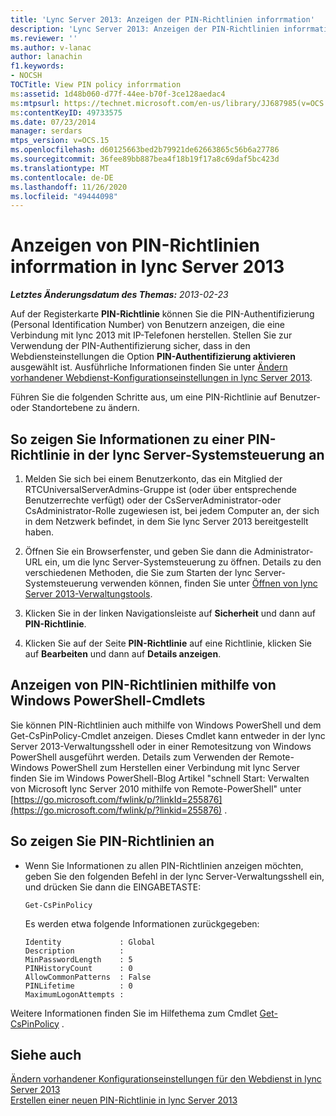 ```yaml
---
title: 'Lync Server 2013: Anzeigen der PIN-Richtlinien inforrmation'
description: 'Lync Server 2013: Anzeigen der PIN-Richtlinien inforrmation'
ms.reviewer: ''
ms.author: v-lanac
author: lanachin
f1.keywords:
- NOCSH
TOCTitle: View PIN policy inforrmation
ms:assetid: 1d48b060-d77f-44ee-b70f-3ce128aedac4
ms:mtpsurl: https://technet.microsoft.com/en-us/library/JJ687985(v=OCS.15)
ms:contentKeyID: 49733575
ms.date: 07/23/2014
manager: serdars
mtps_version: v=OCS.15
ms.openlocfilehash: d60125663bed2b79921de62663865c56b6a27786
ms.sourcegitcommit: 36fee89bb887bea4f18b19f17a8c69daf5bc423d
ms.translationtype: MT
ms.contentlocale: de-DE
ms.lasthandoff: 11/26/2020
ms.locfileid: "49444098"
---
```

# <a name="view-pin-policy-inforrmation-in-lync-server-2013"></a>Anzeigen von PIN-Richtlinien inforrmation in lync Server 2013

<div data-xmlns="http://www.w3.org/1999/xhtml">

<div class="topic" data-xmlns="http://www.w3.org/1999/xhtml" data-msxsl="urn:schemas-microsoft-com:xslt" data-cs="https://msdn.microsoft.com/">

<div data-asp="https://msdn2.microsoft.com/asp">



</div>

<div id="mainSection">

<div id="mainBody">

<span> </span>

_**Letztes Änderungsdatum des Themas:** 2013-02-23_

Auf der Registerkarte **PIN-Richtlinie** können Sie die PIN-Authentifizierung (Personal Identification Number) von Benutzern anzeigen, die eine Verbindung mit lync 2013 mit IP-Telefonen herstellen. Stellen Sie zur Verwendung der PIN-Authentifizierung sicher, dass in den Webdiensteinstellungen die Option **PIN-Authentifizierung aktivieren** ausgewählt ist. Ausführliche Informationen finden Sie unter [Ändern vorhandener Webdienst-Konfigurationseinstellungen in lync Server 2013](lync-server-2013-modify-existing-web-service-configuration-settings.md).

Führen Sie die folgenden Schritte aus, um eine PIN-Richtlinie auf Benutzer- oder Standortebene zu ändern.

<div>

## <a name="to-view-information-about-a-pin-policy-in-lync-server-control-panel"></a>So zeigen Sie Informationen zu einer PIN-Richtlinie in der lync Server-Systemsteuerung an

1.  Melden Sie sich bei einem Benutzerkonto, das ein Mitglied der RTCUniversalServerAdmins-Gruppe ist (oder über entsprechende Benutzerrechte verfügt) oder der CsServerAdministrator-oder CsAdministrator-Rolle zugewiesen ist, bei jedem Computer an, der sich in dem Netzwerk befindet, in dem Sie lync Server 2013 bereitgestellt haben.

2.  Öffnen Sie ein Browserfenster, und geben Sie dann die Administrator-URL ein, um die lync Server-Systemsteuerung zu öffnen. Details zu den verschiedenen Methoden, die Sie zum Starten der lync Server-Systemsteuerung verwenden können, finden Sie unter [Öffnen von lync Server 2013-Verwaltungstools](lync-server-2013-open-lync-server-administrative-tools.md).

3.  Klicken Sie in der linken Navigationsleiste auf **Sicherheit** und dann auf **PIN-Richtlinie**.

4.  Klicken Sie auf der Seite **PIN-Richtlinie** auf eine Richtlinie, klicken Sie auf **Bearbeiten** und dann auf **Details anzeigen**.

</div>

<div>

## <a name="viewing-pin-policies-by-using-windows-powershell-cmdlets"></a>Anzeigen von PIN-Richtlinien mithilfe von Windows PowerShell-Cmdlets

Sie können PIN-Richtlinien auch mithilfe von Windows PowerShell und dem Get-CsPinPolicy-Cmdlet anzeigen. Dieses Cmdlet kann entweder in der lync Server 2013-Verwaltungsshell oder in einer Remotesitzung von Windows PowerShell ausgeführt werden. Details zum Verwenden der Remote-Windows PowerShell zum Herstellen einer Verbindung mit lync Server finden Sie im Windows PowerShell-Blog Artikel "schnell Start: Verwalten von Microsoft lync Server 2010 mithilfe von Remote-PowerShell" unter [https://go.microsoft.com/fwlink/p/?linkId=255876](https://go.microsoft.com/fwlink/p/?linkid=255876) .

<div>

## <a name="to-view-pin-policies"></a>So zeigen Sie PIN-Richtlinien an

  - Wenn Sie Informationen zu allen PIN-Richtlinien anzeigen möchten, geben Sie den folgenden Befehl in der lync Server-Verwaltungsshell ein, und drücken Sie dann die EINGABETASTE:
    
        Get-CsPinPolicy
    
    Es werden etwa folgende Informationen zurückgegeben:
    
        Identity             : Global
        Description          :
        MinPasswordLength    : 5
        PINHistoryCount      : 0
        AllowCommonPatterns  : False
        PINLifetime          : 0
        MaximumLogonAttempts :

</div>

Weitere Informationen finden Sie im Hilfethema zum Cmdlet [Get-CsPinPolicy](https://docs.microsoft.com/powershell/module/skype/Get-CsPinPolicy) .

</div>

<div>

## <a name="see-also"></a>Siehe auch


[Ändern vorhandener Konfigurationseinstellungen für den Webdienst in lync Server 2013](lync-server-2013-modify-existing-web-service-configuration-settings.md)  
[Erstellen einer neuen PIN-Richtlinie in lync Server 2013](lync-server-2013-create-a-new-pin-policy.md)  
  

</div>

</div>

<span> </span>

</div>

</div>

</div>


